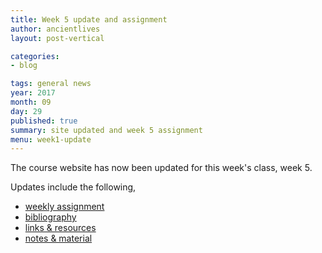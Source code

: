 ```yaml
---
title: Week 5 update and assignment
author: ancientlives
layout: post-vertical

categories:
- blog

tags: general news
year: 2017
month: 09
day: 29
published: true
summary: site updated and week 5 assignment
menu: week1-update
---
```


The course website has now been updated for this week's class, week 5.

Updates include the following,

* [weekly assignment](/weekly_assignment)
* [bibliography](/bibliography)
* [links & resources](/links)
* [notes & material](/notes)

